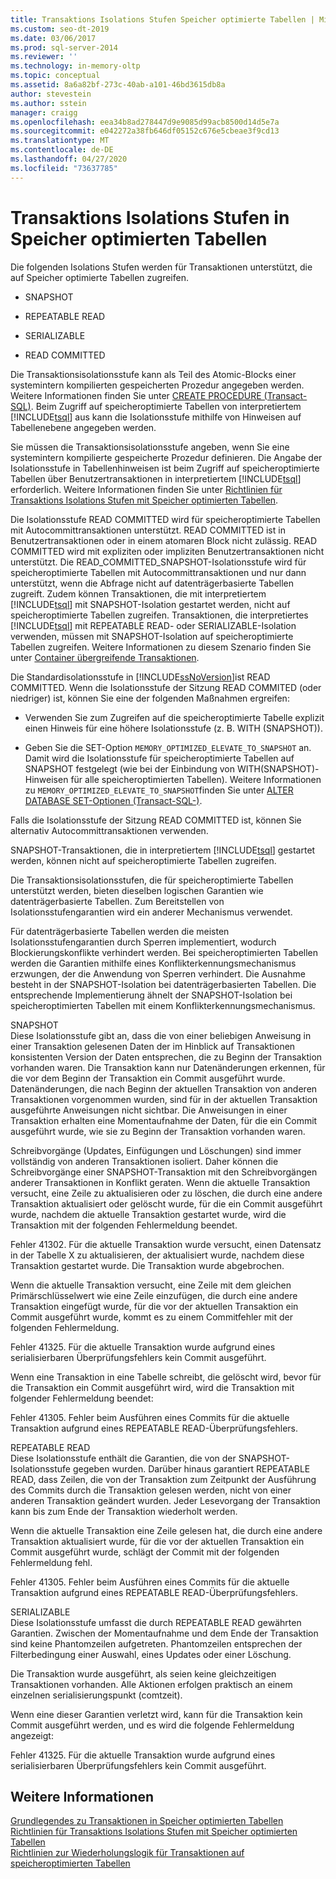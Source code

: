 ```yaml
---
title: Transaktions Isolations Stufen Speicher optimierte Tabellen | Microsoft-Dokumentation
ms.custom: seo-dt-2019
ms.date: 03/06/2017
ms.prod: sql-server-2014
ms.reviewer: ''
ms.technology: in-memory-oltp
ms.topic: conceptual
ms.assetid: 8a6a82bf-273c-40ab-a101-46bd3615db8a
author: stevestein
ms.author: sstein
manager: craigg
ms.openlocfilehash: eea34b8ad278447d9e9085d99acb8500d14d5e7a
ms.sourcegitcommit: e042272a38fb646df05152c676e5cbeae3f9cd13
ms.translationtype: MT
ms.contentlocale: de-DE
ms.lasthandoff: 04/27/2020
ms.locfileid: "73637785"
---
```

# <a name="transaction-isolation-levels-in-memory-optimized-tables"></a>Transaktions Isolations Stufen in Speicher optimierten Tabellen

  Die folgenden Isolations Stufen werden für Transaktionen unterstützt, die auf Speicher optimierte Tabellen zugreifen.  
  
-   SNAPSHOT  
  
-   REPEATABLE READ  
  
-   SERIALIZABLE  
  
-   READ COMMITTED  
  
 Die Transaktionsisolationsstufe kann als Teil des Atomic-Blocks einer systemintern kompilierten gespeicherten Prozedur angegeben werden. Weitere Informationen finden Sie unter [CREATE PROCEDURE &#40;Transact-SQL&#41;](/sql/t-sql/statements/create-procedure-transact-sql). Beim Zugriff auf speicheroptimierte Tabellen von interpretiertem [!INCLUDE[tsql](../includes/tsql-md.md)] aus kann die Isolationsstufe mithilfe von Hinweisen auf Tabellenebene angegeben werden.  
  
 Sie müssen die Transaktionsisolationsstufe angeben, wenn Sie eine systemintern kompilierte gespeicherte Prozedur definieren. Die Angabe der Isolationsstufe in Tabellenhinweisen ist beim Zugriff auf speicheroptimierte Tabellen über Benutzertransaktionen in interpretiertem [!INCLUDE[tsql](../includes/tsql-md.md)] erforderlich. Weitere Informationen finden Sie unter [Richtlinien für Transaktions Isolations Stufen mit Speicher optimierten Tabellen](../relational-databases/in-memory-oltp/memory-optimized-tables.md).  
  
 Die Isolationsstufe READ COMMITTED wird für speicheroptimierte Tabellen mit Autocommittransaktionen unterstützt. READ COMMITTED ist in Benutzertransaktionen oder in einem atomaren Block nicht zulässig. READ COMMITTED wird mit expliziten oder impliziten Benutzertransaktionen nicht unterstützt. Die READ_COMMITTED_SNAPSHOT-Isolationsstufe wird für speicheroptimierte Tabellen mit Autocommittransaktionen und nur dann unterstützt, wenn die Abfrage nicht auf datenträgerbasierte Tabellen zugreift. Zudem können Transaktionen, die mit interpretiertem [!INCLUDE[tsql](../includes/tsql-md.md)] mit SNAPSHOT-Isolation gestartet werden, nicht auf speicheroptimierte Tabellen zugreifen. Transaktionen, die interpretiertes [!INCLUDE[tsql](../includes/tsql-md.md)] mit REPEATABLE READ- oder SERIALIZABLE-Isolation verwenden, müssen mit SNAPSHOT-Isolation auf speicheroptimierte Tabellen zugreifen. Weitere Informationen zu diesem Szenario finden Sie unter [Container übergreifende Transaktionen](cross-container-transactions.md).  
  
 Die Standardisolationsstufe in [!INCLUDE[ssNoVersion](../includes/ssnoversion-md.md)]ist READ COMMITTED. Wenn die Isolationsstufe der Sitzung READ COMMITED (oder niedriger) ist, können Sie eine der folgenden Maßnahmen ergreifen:  
  
-   Verwenden Sie zum Zugreifen auf die speicheroptimierte Tabelle explizit einen Hinweis für eine höhere Isolationsstufe (z. B. WITH (SNAPSHOT)).  
  
-   Geben Sie die SET-Option `MEMORY_OPTIMIZED_ELEVATE_TO_SNAPSHOT` an. Damit wird die Isolationsstufe für speicheroptimierte Tabellen auf SNAPSHOT festgelegt (wie bei der Einbindung von WITH(SNAPSHOT)-Hinweisen für alle speicheroptimierten Tabellen). Weitere Informationen zu `MEMORY_OPTIMIZED_ELEVATE_TO_SNAPSHOT`finden Sie unter [ALTER DATABASE SET-Optionen &#40;Transact-SQL-&#41;](/sql/t-sql/statements/alter-database-transact-sql-set-options).  
  
 Falls die Isolationsstufe der Sitzung READ COMMITTED ist, können Sie alternativ Autocommittransaktionen verwenden.  
  
 SNAPSHOT-Transaktionen, die in interpretiertem [!INCLUDE[tsql](../includes/tsql-md.md)] gestartet werden, können nicht auf speicheroptimierte Tabellen zugreifen.  
  
 Die Transaktionsisolationsstufen, die für speicheroptimierte Tabellen unterstützt werden, bieten dieselben logischen Garantien wie datenträgerbasierte Tabellen. Zum Bereitstellen von Isolationsstufengarantien wird ein anderer Mechanismus verwendet.  
  
 Für datenträgerbasierte Tabellen werden die meisten Isolationsstufengarantien durch Sperren implementiert, wodurch Blockierungskonflikte verhindert werden. Bei speicheroptimierten Tabellen werden die Garantien mithilfe eines Konflikterkennungsmechanismus erzwungen, der die Anwendung von Sperren verhindert. Die Ausnahme besteht in der SNAPSHOT-Isolation bei datenträgerbasierten Tabellen. Die entsprechende Implementierung ähnelt der SNAPSHOT-Isolation bei speicheroptimierten Tabellen mit einem Konflikterkennungsmechanismus.  
  
 SNAPSHOT  
 Diese Isolationsstufe gibt an, dass die von einer beliebigen Anweisung in einer Transaktion gelesenen Daten der im Hinblick auf Transaktionen konsistenten Version der Daten entsprechen, die zu Beginn der Transaktion vorhanden waren. Die Transaktion kann nur Datenänderungen erkennen, für die vor dem Beginn der Transaktion ein Commit ausgeführt wurde. Datenänderungen, die nach Beginn der aktuellen Transaktion von anderen Transaktionen vorgenommen wurden, sind für in der aktuellen Transaktion ausgeführte Anweisungen nicht sichtbar. Die Anweisungen in einer Transaktion erhalten eine Momentaufnahme der Daten, für die ein Commit ausgeführt wurde, wie sie zu Beginn der Transaktion vorhanden waren.  
  
 Schreibvorgänge (Updates, Einfügungen und Löschungen) sind immer vollständig von anderen Transaktionen isoliert. Daher können die Schreibvorgänge einer SNAPSHOT-Transaktion mit den Schreibvorgängen anderer Transaktionen in Konflikt geraten. Wenn die aktuelle Transaktion versucht, eine Zeile zu aktualisieren oder zu löschen, die durch eine andere Transaktion aktualisiert oder gelöscht wurde, für die ein Commit ausgeführt wurde, nachdem die aktuelle Transaktion gestartet wurde, wird die Transaktion mit der folgenden Fehlermeldung beendet.  
  
 Fehler 41302. Für die aktuelle Transaktion wurde versucht, einen Datensatz in der Tabelle X zu aktualisieren, der aktualisiert wurde, nachdem diese Transaktion gestartet wurde. Die Transaktion wurde abgebrochen.  
  
 Wenn die aktuelle Transaktion versucht, eine Zeile mit dem gleichen Primärschlüsselwert wie eine Zeile einzufügen, die durch eine andere Transaktion eingefügt wurde, für die vor der aktuellen Transaktion ein Commit ausgeführt wurde, kommt es zu einem Commitfehler mit der folgenden Fehlermeldung.  
  
 Fehler 41325. Für die aktuelle Transaktion wurde aufgrund eines serialisierbaren Überprüfungsfehlers kein Commit ausgeführt.  
  
 Wenn eine Transaktion in eine Tabelle schreibt, die gelöscht wird, bevor für die Transaktion ein Commit ausgeführt wird, wird die Transaktion mit folgender Fehlermeldung beendet:  
  
 Fehler 41305. Fehler beim Ausführen eines Commits für die aktuelle Transaktion aufgrund eines REPEATABLE READ-Überprüfungsfehlers.  
  
 REPEATABLE READ  
 Diese Isolationsstufe enthält die Garantien, die von der SNAPSHOT-Isolationsstufe gegeben wurden. Darüber hinaus garantiert REPEATABLE READ, dass Zeilen, die von der Transaktion zum Zeitpunkt der Ausführung des Commits durch die Transaktion gelesen werden, nicht von einer anderen Transaktion geändert wurden. Jeder Lesevorgang der Transaktion kann bis zum Ende der Transaktion wiederholt werden.  
  
 Wenn die aktuelle Transaktion eine Zeile gelesen hat, die durch eine andere Transaktion aktualisiert wurde, für die vor der aktuellen Transaktion ein Commit ausgeführt wurde, schlägt der Commit mit der folgenden Fehlermeldung fehl.  
  
 Fehler 41305. Fehler beim Ausführen eines Commits für die aktuelle Transaktion aufgrund eines REPEATABLE READ-Überprüfungsfehlers.  
  
 SERIALIZABLE  
 Diese Isolationsstufe umfasst die durch REPEATABLE READ gewährten Garantien. Zwischen der Momentaufnahme und dem Ende der Transaktion sind keine Phantomzeilen aufgetreten. Phantomzeilen entsprechen der Filterbedingung einer Auswahl, eines Updates oder einer Löschung.  
  
 Die Transaktion wurde ausgeführt, als seien keine gleichzeitigen Transaktionen vorhanden. Alle Aktionen erfolgen praktisch an einem einzelnen serialisierungspunkt (comtzeit).  
  
 Wenn eine dieser Garantien verletzt wird, kann für die Transaktion kein Commit ausgeführt werden, und es wird die folgende Fehlermeldung angezeigt:  
  
 Fehler 41325. Für die aktuelle Transaktion wurde aufgrund eines serialisierbaren Überprüfungsfehlers kein Commit ausgeführt.  
  
## <a name="see-also"></a>Weitere Informationen  
 [Grundlegendes zu Transaktionen in Speicher optimierten Tabellen](../../2014/database-engine/understanding-transactions-on-memory-optimized-tables.md)   
 [Richtlinien für Transaktions Isolations Stufen mit Speicher optimierten Tabellen](../relational-databases/in-memory-oltp/memory-optimized-tables.md)   
 [Richtlinien zur Wiederholungslogik für Transaktionen auf speicheroptimierten Tabellen](../../2014/database-engine/guidelines-for-retry-logic-for-transactions-on-memory-optimized-tables.md)  
  
  
